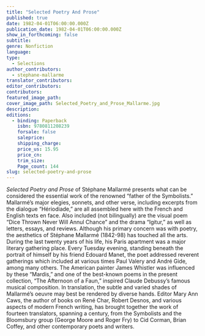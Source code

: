 ```yaml
---
title: "Selected Poetry And Prose"
published: true
date: 1982-04-01T06:00:00.000Z
publication_date: 1982-04-01T06:00:00.000Z
show_in_forthcoming: false
subtitle:
genre: Nonfiction
language:
type:
  - Selections
author_contributors:
  - stephane-mallarme
translator_contributors:
editor_contributors:
contributors:
featured_image_path:
cover_image_path: Selected_Poetry_and_Prose_Mallarme.jpg
description:
editions:
  - binding: Paperback
    isbn: 9780811208239
    forsale: false
    saleprice:
    shipping_charge:
    price_us: 15.95
    price_cn:
    trim_size:
    Page_count: 144
slug: selected-poetry-and-prose
---
```


_Selected Poetry and Prose_ of Stéphane Mallarmé presents what can be considered the essential work of the renowned “father of the Symbolists.” Mallarmé’s major elegies, sonnets, and other verse, including excerpts from the dialogue “Hériodiade,” are all assembled here with the French and English texts en face. Also included (not bilingually) are the visual poem “Dice Thrown Never Will Annul Chance” and the drama “Igitur,” as well as letters, essays, and reviews. Although his primary concern was with poetry, the aesthetics of Stéphane Mallarmé (1842-98) has touched all the arts. During the last twenty years of his life, his Paris apartment was a major literary gathering place. Every Tuesday evening, standing beneath the portrait of himself by his friend Edouard Manet, the poet addressed reverent gatherings which included at various times Paul Valery and André Gide, among many others. The American painter James Whistler was influenced by these “Mardis,” and one of the best-known poems in the present collection, “The Afternoon of a Faun,” inspired Claude Debussy’s famous musical composition. In translation, the subtle and varied shades of Mallarmé’s oeuvre may best be rendered by diverse hands. Editor Mary Ann Caws, the author of books on René Char, Robert Desnos, and various aspects of modern French writing, has brought together the work of fourteen translators, spanning a century, from the Symbolists and the Bloomsbury group (George Moore and Roger Fry) to Cid Corman, Brian Coffey, and other contemporary poets and writers.

